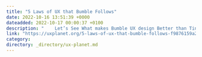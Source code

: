 ```yaml
---
title: "5 Laws of UX that Bumble Follows"
date: 2022-10-16 13:51:39 +0000
dateadded: 2022-10-17 00:00:37 +0100
description: "    Let’s See What makes Bumble UX design Better than Tinder.  Continue reading on UX Planet »  "
link: "https://uxplanet.org/5-laws-of-ux-that-bumble-follows-f9876159a216?source=rss----819cc2aaeee0---4"
category:
directory: _directory/ux-planet.md
---
```


